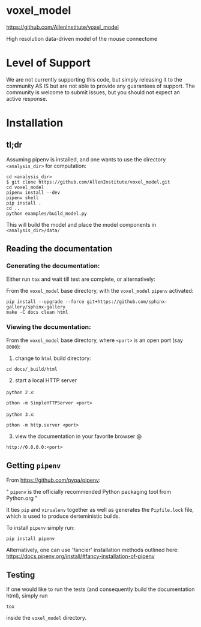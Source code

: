 voxel_model
===============================

https://github.com/AllenInstitute/voxel_model

High resolution data-driven model of the mouse connectome

Level of Support
===============================
We are not currently supporting this code, but simply releasing it to the community AS IS but are not able to provide any guarantees of support. The community is welcome to submit issues, but you should not expect an active response.

Installation
================================

tl;dr
--------------------------------
Assuming pipenv is installed, and one wants to use the directory `<analysis_dir>` for computation:
```
cd <analysis_dir>
$ git clone https://github.com/AllenInstitute/voxel_model.git
cd voxel_model
pipenv install --dev
pipenv shell
pip install .
cd ..
python examples/build_model.py
```
This will build the model and place the model components in `<analysis_dir>/data/`

Reading the documentation
--------------------------------
### Generating the documentation: ###

Either run `tox` and wait till test are complete, or alternatively:

From the `voxel_model` base directory, with the `voxel_model` `pipenv` activated:
```
pip install --upgrade --force git+https://github.com/sphinx-gallery/sphinx-gallery
make -C docs clean html
```

### Viewing the documentation: ###

From the `voxel_model` base directory, where `<port>` is an open port (say `8000`):

1. change to `html` build directory:
```
cd docs/_build/html
```

2. start a local HTTP server

`python 2.x`:
```
pthon -m SimpleHTTPServer <port>
```

`python 3.x`:
```
pthon -m http.server <port>
```

3. view the documentation in your favorite browser @
```
http://0.0.0.0:<port>
```

Getting `pipenv`
--------------------------------
From https://github.com/pypa/pipenv:

" `pipenv` is the officially recommended Python packaging tool from Python.org "

It ties `pip` and `virualenv` together as well as generates the `Pipfile.lock` file, which is used to produce derteministic builds.

To install `pipenv` simply run:
```
pip install pipenv
```

Alternatively, one can use 'fancier' installation methods outlined here: https://docs.pipenv.org/install/#fancy-installation-of-pipenv

Testing
--------------------------------
If one would like to run the tests (and consequently build the documentation html), simply run
```
tox
```
inside the `voxel_model` directory.
